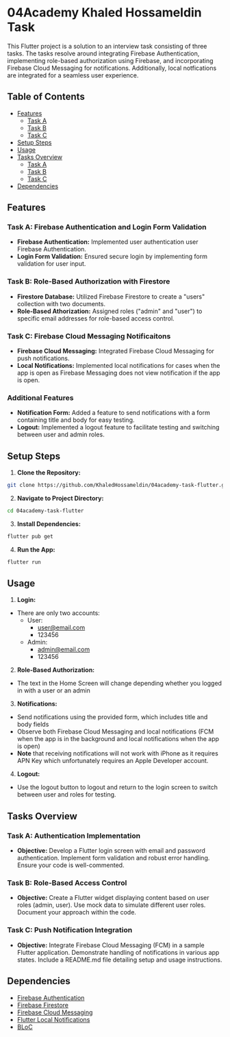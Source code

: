 # 04Academy Khaled Hossameldin Task

This Flutter project is a solution to an interview task consisting of three tasks. The tasks resolve around integrating Firebase Authentication, implementing role-based authorization using Firebase, and incorporating Firebase Cloud Messaging for notifications. Additionally, local notfications are integrated for a seamless user experience.

## Table of Contents

- [Features](#features)
  - [Task A](#task-a-firebase-authentication-and-login-form-validation)
  - [Task B](#task-b-role-based-authorization-with-firestore)
  - [Task C](#task-c-firebase-cloud-messaging-notificaitons)
- [Setup Steps](#setup-steps)
- [Usage](#usage)
- [Tasks Overview](#tasks-overview)
  - [Task A](#task-a-authentication-implementation)
  - [Task B](#task-b-role-based-access-control)
  - [Task C](#task-c-push-notification-integration)
- [Dependencies](#dependencies)

## Features

### Task A: Firebase Authentication and Login Form Validation

- **Firebase Authentication:** Implemented user authentication user Firebase Authentication.
- **Login Form Validation:** Ensured secure login by implementing form validation for user input.

### Task B: Role-Based Authorization with Firestore

- **Firestore Database:** Utilized Firebase Firestore to create a "users" collection with two documents.
- **Role-Based Athorization:** Assigned roles ("admin" and "user") to specific email addresses for role-based access control.

### Task C: Firebase Cloud Messaging Notificaitons

- **Firebase Cloud Messaging:** Integrated Firebase Cloud Messaging for push notifications.
- **Local Notifications:** Implemented local notifications for cases when the app is open as Firebase Messaging does not view notification if the app is open.

### Additional Features

- **Notification Form:** Added a feature to send notifications with a form containing title and body for easy testing.
- **Logout:** Implemented a logout feature to facilitate testing and switching between user and admin roles.

## Setup Steps

1. **Clone the Repository:**

```bash
git clone https://github.com/KhaledHossameldin/04academy-task-flutter.git
```

2. **Navigate to Project Directory:**

```bash
cd 04academy-task-flutter
```

3. **Install Dependencies:**

```bash
flutter pub get
```

4. **Run the App:**

```bash
flutter run
```

## Usage

1. **Login:**

- There are only two accounts:
  - User:
    - user@email.com
    - 123456
  - Admin:
    - admin@email.com
    - 123456

2. **Role-Based Authorization:**

- The text in the Home Screen will change depending whether you logged in with a user or an admin

3. **Notifications:**

- Send notifications using the provided form, which includes title and body fields
- Observe both Firebase Cloud Messaging and local notifications (FCM when the app is in the background and local notifications when the app is open)
- **Note** that receiving notifications will not work with iPhone as it requires APN Key which unfortunately requires an Apple Developer account.

4. **Logout:**

- Use the logout button to logout and return to the login screen to switch between user and roles for testing.

## Tasks Overview

### Task A: Authentication Implementation

- **Objective:** Develop a Flutter login screen with email and password authentication.
  Implement form validation and robust error handling.
  Ensure your code is well-commented.

### Task B: Role-Based Access Control

- **Objective:** Create a Flutter widget displaying content based on user roles (admin, user).
  Use mock data to simulate different user roles.
  Document your approach within the code.

### Task C: Push Notification Integration

- **Objective:** Integrate Firebase Cloud Messaging (FCM) in a sample Flutter application.
  Demonstrate handling of notifications in various app states.
  Include a README.md file detailing setup and usage instructions.

## Dependencies

- [Firebase Authentication](https://pub.dev/packages/firebase_auth)
- [Firebase Firestore](https://pub.dev/packages/cloud_firestore)
- [Firebase Cloud Messaging](https://pub.dev/packages/firebase_messaging)
- [Flutter Local Notifications](https://pub.dev/packages/flutter_local_notifications)
- [BLoC](https://pub.dev/packages/bloc)
